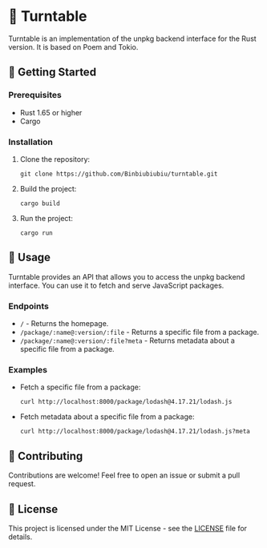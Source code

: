 # 🎡 Turntable

Turntable is an implementation of the unpkg backend interface for the Rust version. It is based on Poem and Tokio.

## 🚀 Getting Started

### Prerequisites

- Rust 1.65 or higher
- Cargo

### Installation

1. Clone the repository:

   ```
   git clone https://github.com/Binbiubiubiu/turntable.git
   ```

2. Build the project:

   ```
   cargo build
   ```

3. Run the project:

   ```
   cargo run
   ```

## 📝 Usage

Turntable provides an API that allows you to access the unpkg backend interface. You can use it to fetch and serve JavaScript packages.

### Endpoints

- `/` - Returns the homepage.
- `/package/:name@:version/:file` - Returns a specific file from a package.
- `/package/:name@:version/:file?meta` - Returns metadata about a specific file from a package.

### Examples

- Fetch a specific file from a package:

  ```
  curl http://localhost:8000/package/lodash@4.17.21/lodash.js
  ```

- Fetch metadata about a specific file from a package:

  ```
  curl http://localhost:8000/package/lodash@4.17.21/lodash.js?meta
  ```

## 🤝 Contributing

Contributions are welcome! Feel free to open an issue or submit a pull request.

## 📄 License

This project is licensed under the MIT License - see the [LICENSE](LICENSE) file for details.
